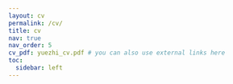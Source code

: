 ```yaml
---
layout: cv
permalink: /cv/
title: cv
nav: true
nav_order: 5
cv_pdf: yuezhi_cv.pdf # you can also use external links here
toc:
  sidebar: left
---
```

